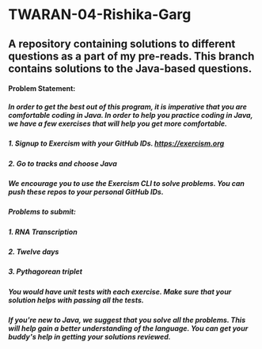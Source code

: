 # TWARAN-04-Rishika-Garg
## A repository containing solutions to different questions as a part of my pre-reads. This branch contains solutions to the Java-based questions.
#### 
#### Problem Statement:
##### In order to get the best out of this program, it is imperative that you are comfortable coding in Java. In order to help you practice coding in Java, we have a few exercises that will help you get more comfortable. 
##### 
##### 1. Signup to Exercism with your GitHub IDs. https://exercism.org
##### 2. Go to tracks and choose Java
##### 
##### We encourage you to use the Exercism CLI to solve problems. You can push these repos to your personal GitHub IDs. 
##### 
##### Problems to submit: 
##### 1. RNA Transcription
##### 2. Twelve days
##### 3. Pythagorean triplet
##### 
##### You would have unit tests with each exercise. Make sure that your solution helps with passing all the tests. 
##### 
##### If you're new to Java, we suggest that you solve all the problems. This will help gain a better understanding of the language. You can get your buddy's help in getting your solutions reviewed.
